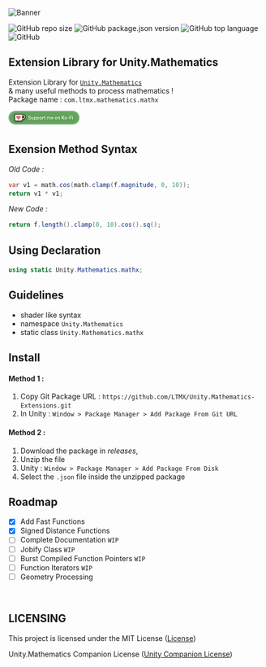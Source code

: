 ![Banner](https://raw.githubusercontent.com/LTMX/Unity.Mathematics-Extensions/master/.branding/LTMX_Unity_Mathematics_Mathx_Github_Banner_Thin.png)

![GitHub repo size](https://img.shields.io/github/repo-size/LTMX/Unity-Mathematics-Extensions)
![GitHub package.json version](https://img.shields.io/github/package-json/v/LTMX/Unity.Mathematics-Extensions?color=blueviolet)
![GitHub top language](https://img.shields.io/github/languages/top/LTMX/Unity.Mathematics-Extensions?color=success)
![GitHub](https://img.shields.io/github/license/LTMX/Unity.Mathematics-Extensions)

## Extension Library for Unity.Mathematics

Extension Library for [`Unity.Mathematics`](https://github.com/Unity-Technologies/Unity.Mathematics) <br>
& many useful methods to process mathematics !<br>
Package name : `com.ltmx.mathematics.mathx`

<a href="https://ko-fi.com/I2I0IMQA9">
  <img align="left" src="https://raw.githubusercontent.com/LTMX/Banners-And-Buttons/main/Support%20Me%20Kofi%20Banner%20Shader%20Graph%20Mastery.png" width="140px"/>
</a><br><br>


## Exension Method Syntax
*Old Code :*
```C#
var v1 = math.cos(math.clamp(f.magnitude, 0, 10));
return v1 * v1;
```
*New Code :*
```C#
return f.length().clamp(0, 10).cos().sq();
```


## Using Declaration
```C#
using static Unity.Mathematics.mathx;
```

## Guidelines

 - shader like syntax
 - namespace `Unity.Mathematics`
 - static class `Unity.Mathematics.mathx`


## Install
#### Method 1 : <br>
1. Copy Git Package URL : `https://github.com/LTMX/Unity.Mathematics-Extensions.git`
2. In Unity : `Window > Package Manager > Add Package From Git URL`

#### Method 2 : <br>
1. Download the package in *releases*,
2. Unzip the file
3. Unity : `Window > Package Manager > Add Package From Disk`
4. Select the `.json` file inside the unzipped package


## Roadmap
- [x] Add Fast Functions
- [x] Signed Distance Functions
- [ ] Complete Documentation `WIP`
- [ ] Jobify Class `WIP`
- [ ] Burst Compiled Function Pointers `WIP`
- [ ] Function Iterators `WIP`
- [ ] Geometry Processing

<br>

## LICENSING
<p>This project is licensed under the MIT License (<a href="https://github.com/LTMX/Unity.Mathematics-Extensions/blob/master/LICENSE">License</a>)</p>
<p>Unity.Mathematics Companion License (<a href="https://github.com/Unity-Technologies/Unity.Mathematics/blob/master/LICENSE.md">Unity Companion License</a>)</p>
